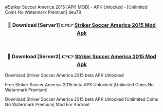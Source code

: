 #Striker Soccer America 2015 [APK-MOD] - APK Unlocked - [Unlimited Coins No Watermark Premium] deu78



<div align="center">

<h3>🔴 Download [Server1] 👉👉 <a href="https://momento.my/?title=Striker_Soccer_America_2015">Striker Soccer America 2015 Mod Apk</a></h3><br>

<h3>🔴 Download [Server2] 👉👉 <a href="https://momento.my/?title=Striker_Soccer_America_2015">Striker Soccer America 2015 Mod Apk</a></h3>
</div>



Download Striker Soccer America 2015 beta APK Unlocked

Free Striker Soccer America 2015 beta APK Unlocked [Unlimited Coins No Watermark Premium]

Download Striker Soccer America 2015 beta APK Unlocked [Unlimited Coins No Watermark Premium] Mod For Android
